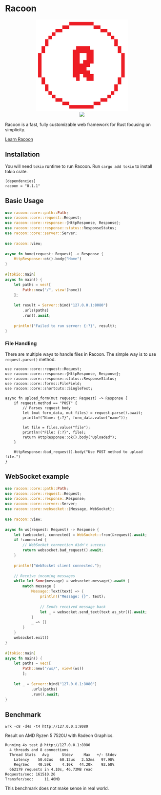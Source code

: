 # Racoon

<p align="center" style="text-align: center;">
    <img src="logo.png" width="300">
    <br>
    <a href="https://github.com/racoonframework/racoon/actions/workflows/build.yml">
        <img src="https://github.com/racoonframework/racoon/actions/workflows/build.yml/badge.svg">
    </a>
</p>


Racoon is a fast, fully customizable web framework for Rust focusing on simplicity.

[Learn Racoon](https://racoonframework.github.io)

## Installation

You will need `tokio` runtime to run Racoon. Run `cargo add tokio` to install tokio crate.

```
[dependencies]
racoon = "0.1.1"
```

## Basic Usage

```rust
use racoon::core::path::Path;
use racoon::core::request::Request;
use racoon::core::response::{HttpResponse, Response};
use racoon::core::response::status::ResponseStatus;
use racoon::core::server::Server;

use racoon::view;

async fn home(request: Request) -> Response {
    HttpResponse::ok().body("Home")
}

#[tokio::main]
async fn main() {
    let paths = vec![
        Path::new("/", view!(home))
    ];

    let result = Server::bind("127.0.0.1:8080")
        .urls(paths)
        .run().await;

    println!("Failed to run server: {:?}", result);
}
```

### File Handling

There are multiple ways to handle files in Racoon. The simple way is to use `request.parse()` method.

```
use racoon::core::request::Request;
use racoon::core::response::{HttpResponse, Response};
use racoon::core::response::status::ResponseStatus;
use racoon::core::forms::FileField;
use racoon::core::shortcuts::SingleText;

async fn upload_form(mut request: Request) -> Response {
    if request.method == "POST" {
        // Parses request body
        let (mut form_data, mut files) = request.parse().await;
        println!("Name: {:?}", form_data.value("name"));

        let file = files.value("file");
        println!("File: {:?}", file);
        return HttpResponse::ok().body("Uploaded");
    }

    HttpResponse::bad_request().body("Use POST method to upload file.")
}
```

## WebSocket example

```rust
use racoon::core::path::Path;
use racoon::core::request::Request;
use racoon::core::response::Response;
use racoon::core::server::Server;
use racoon::core::websocket::{Message, WebSocket};

use racoon::view;

async fn ws(request: Request) -> Response {
    let (websocket, connected) = WebSocket::from(&request).await;
    if !connected {
        // WebSocket connection didn't success
        return websocket.bad_request().await;
    }

    println!("WebSocket client connected.");

    // Receive incoming messages
    while let Some(message) = websocket.message().await {
        match message {
            Message::Text(text) => {
                println!("Message: {}", text);

                // Sends received message back
                let _ = websocket.send_text(text.as_str()).await;
            }
            _ => {}
        }
    }
    websocket.exit()
}

#[tokio::main]
async fn main() {
    let paths = vec![
        Path::new("/ws/", view!(ws))
        ];

    let _ = Server::bind("127.0.0.1:8080")
            .urls(paths)
            .run().await;
}
```


## Benchmark

```shell
wrk -c8 -d4s -t4 http://127.0.0.1:8080
```

Result on AMD Ryzen 5 7520U with Radeon Graphics.

```text
Running 4s test @ http://127.0.0.1:8080
  4 threads and 8 connections
  Thread Stats   Avg      Stdev     Max   +/- Stdev
    Latency    50.62us   60.12us   2.52ms   97.98%
    Req/Sec    40.59k     4.10k   44.20k    92.68%
  662179 requests in 4.10s, 46.73MB read
Requests/sec: 161510.26
Transfer/sec:     11.40MB
```

This benchmark does not make sense in real world.


